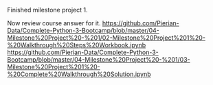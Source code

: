 Finished milestone project 1.

Now review course answer for it.
https://github.com/Pierian-Data/Complete-Python-3-Bootcamp/blob/master/04-Milestone%20Project%20-%201/02-Milestone%20Project%201%20-%20Walkthrough%20Steps%20Workbook.ipynb
https://github.com/Pierian-Data/Complete-Python-3-Bootcamp/blob/master/04-Milestone%20Project%20-%201/03-Milestone%20Project%201%20-%20Complete%20Walkthrough%20Solution.ipynb